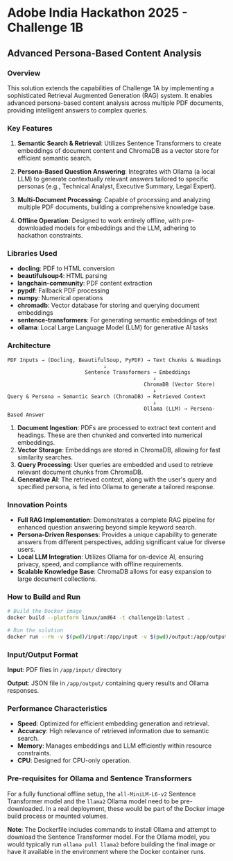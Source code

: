 # Adobe India Hackathon 2025 - Challenge 1B

## Advanced Persona-Based Content Analysis

### Overview

This solution extends the capabilities of Challenge 1A by implementing a sophisticated Retrieval Augmented Generation (RAG) system. It enables advanced persona-based content analysis across multiple PDF documents, providing intelligent answers to complex queries.

### Key Features

1. **Semantic Search & Retrieval**: Utilizes Sentence Transformers to create embeddings of document content and ChromaDB as a vector store for efficient semantic search.

2. **Persona-Based Question Answering**: Integrates with Ollama (a local LLM) to generate contextually relevant answers tailored to specific personas (e.g., Technical Analyst, Executive Summary, Legal Expert).

3. **Multi-Document Processing**: Capable of processing and analyzing multiple PDF documents, building a comprehensive knowledge base.

4. **Offline Operation**: Designed to work entirely offline, with pre-downloaded models for embeddings and the LLM, adhering to hackathon constraints.

### Libraries Used

- **docling**: PDF to HTML conversion
- **beautifulsoup4**: HTML parsing
- **langchain-community**: PDF content extraction
- **pypdf**: Fallback PDF processing
- **numpy**: Numerical operations
- **chromadb**: Vector database for storing and querying document embeddings
- **sentence-transformers**: For generating semantic embeddings of text
- **ollama**: Local Large Language Model (LLM) for generative AI tasks

### Architecture

```
PDF Inputs → (Docling, BeautifulSoup, PyPDF) → Text Chunks & Headings
                               ↓
                         Sentence Transformers → Embeddings
                                               ↓
                                            ChromaDB (Vector Store)
                                               ↓
Query & Persona → Semantic Search (ChromaDB) → Retrieved Context
                                               ↓
                                            Ollama (LLM) → Persona-Based Answer
```

1. **Document Ingestion**: PDFs are processed to extract text content and headings. These are then chunked and converted into numerical embeddings.
2. **Vector Storage**: Embeddings are stored in ChromaDB, allowing for fast similarity searches.
3. **Query Processing**: User queries are embedded and used to retrieve relevant document chunks from ChromaDB.
4. **Generative AI**: The retrieved context, along with the user's query and specified persona, is fed into Ollama to generate a tailored response.

### Innovation Points

- **Full RAG Implementation**: Demonstrates a complete RAG pipeline for enhanced question answering beyond simple keyword search.
- **Persona-Driven Responses**: Provides a unique capability to generate answers from different perspectives, adding significant value for diverse users.
- **Local LLM Integration**: Utilizes Ollama for on-device AI, ensuring privacy, speed, and compliance with offline requirements.
- **Scalable Knowledge Base**: ChromaDB allows for easy expansion to large document collections.

### How to Build and Run

```bash
# Build the Docker image
docker build --platform linux/amd64 -t challenge1b:latest .

# Run the solution
docker run --rm -v $(pwd)/input:/app/input -v $(pwd)/output:/app/output --network none challenge1b:latest
```

### Input/Output Format

**Input**: PDF files in `/app/input/` directory

**Output**: JSON file in `/app/output/` containing query results and Ollama responses.

### Performance Characteristics

- **Speed**: Optimized for efficient embedding generation and retrieval.
- **Accuracy**: High relevance of retrieved information due to semantic search.
- **Memory**: Manages embeddings and LLM efficiently within resource constraints.
- **CPU**: Designed for CPU-only operation.

### Pre-requisites for Ollama and Sentence Transformers

For a fully functional offline setup, the `all-MiniLM-L6-v2` Sentence Transformer model and the `llama2` Ollama model need to be pre-downloaded. In a real deployment, these would be part of the Docker image build process or mounted volumes.

**Note**: The Dockerfile includes commands to install Ollama and attempt to download the Sentence Transformer model. For the Ollama model, you would typically run `ollama pull llama2` before building the final image or have it available in the environment where the Docker container runs.

